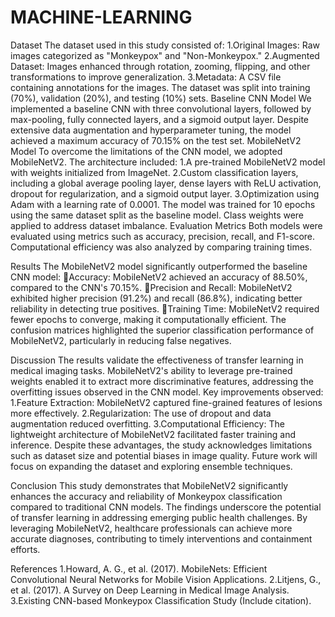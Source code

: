 # MACHINE-LEARNING


Dataset
The dataset used in this study consisted of:
1.Original Images: Raw images categorized as "Monkeypox" and "Non-Monkeypox."
2.Augmented Dataset: Images enhanced through rotation, zooming, flipping, and other transformations to improve generalization.
3.Metadata: A CSV file containing annotations for the images.
The dataset was split into training (70%), validation (20%), and testing (10%) sets.
Baseline CNN Model
We implemented a baseline CNN with three convolutional layers, followed by max-pooling, fully connected layers, and a sigmoid output layer. Despite extensive data augmentation and hyperparameter tuning, the model achieved a maximum accuracy of 70.15% on the test set.
MobileNetV2 Model
To overcome the limitations of the CNN model, we adopted MobileNetV2. The architecture included:
1.A pre-trained MobileNetV2 model with weights initialized from ImageNet.
2.Custom classification layers, including a global average pooling layer, dense layers with ReLU activation, dropout for regularization, and a sigmoid output layer.
3.Optimization using Adam with a learning rate of 0.0001.
The model was trained for 10 epochs using the same dataset split as the baseline model. Class weights were applied to address dataset imbalance.
Evaluation Metrics
Both models were evaluated using metrics such as accuracy, precision, recall, and F1-score. Computational efficiency was also analyzed by comparing training times.

Results
The MobileNetV2 model significantly outperformed the baseline CNN model:
Accuracy: MobileNetV2 achieved an accuracy of 88.50%, compared to the CNN's 70.15%.
Precision and Recall: MobileNetV2 exhibited higher precision (91.2%) and recall (86.8%), indicating better reliability in detecting true positives.
Training Time: MobileNetV2 required fewer epochs to converge, making it computationally efficient.
The confusion matrices highlighted the superior classification performance of MobileNetV2, particularly in reducing false negatives.

Discussion
The results validate the effectiveness of transfer learning in medical imaging tasks. MobileNetV2's ability to leverage pre-trained weights enabled it to extract more discriminative features, addressing the overfitting issues observed in the CNN model.
Key improvements observed:
1.Feature Extraction: MobileNetV2 captured fine-grained features of lesions more effectively.
2.Regularization: The use of dropout and data augmentation reduced overfitting.
3.Computational Efficiency: The lightweight architecture of MobileNetV2 facilitated faster training and inference.
Despite these advantages, the study acknowledges limitations such as dataset size and potential biases in image quality. Future work will focus on expanding the dataset and exploring ensemble techniques.

Conclusion
This study demonstrates that MobileNetV2 significantly enhances the accuracy and reliability of Monkeypox classification compared to traditional CNN models. The findings underscore the potential of transfer learning in addressing emerging public health challenges. By leveraging MobileNetV2, healthcare professionals can achieve more accurate diagnoses, contributing to timely interventions and containment efforts.

References
1.Howard, A. G., et al. (2017). MobileNets: Efficient Convolutional Neural Networks for Mobile Vision Applications.
2.Litjens, G., et al. (2017). A Survey on Deep Learning in Medical Image Analysis.
3.Existing CNN-based Monkeypox Classification Study (Include citation).
